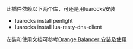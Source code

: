 此插件依赖以下两个库，可还是用luarocks安装

- luarocks install penlight
- luarocks install lua-resty-dns-client

安装和使用文档可参考[Orange Balancer 安装及使用](http://zhjwpku.com/2017/11/14/orange-balancer-plugin-tutorial.html)